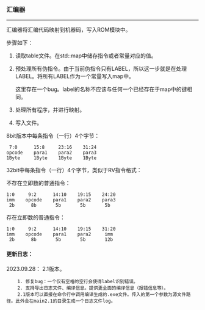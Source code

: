 ### 汇编器

***

汇编器将汇编代码映射到机器码，写入ROM模块中。

步骤如下：

 1. 读取table文件。在std::map中储存指令或者常量对应的值。

 2. 预处理所有伪指令。由于当前伪指令只有LABEL，所以这一步就是在处理LABEL。将所有LABEL作为一个常量写入map中。

    这里存在一个bug。label的名称不应该与任何一个已经存在于map中的键相同。

 3. 处理所有程序，并进行映射。

 4. 写入文件。



8bit版本中每条指令（一行）4个字节：

```
 7:0      15:8     23:16    31:24
opcode    para1    para2    para3
1Byte     1Byte    1Byte    1Byte
```



32bit中每条指令（一行）4个字节，类似于RV指令格式：

不存在立即数的普通指令：

```
1:0     9:2      14:10    19:15    24:20
imm    opcode    para1    para2    para3
 2b      8b       5b       5b       5b
```

存在立即数的普通指令：

```
1:0     9:2      14:10    19:15    31:20
imm    opcode    para1    para2     imm
 2b      8b       5b       5b       12b
```



#### 更新日志：

2023.09.28： 2.1版本。

		1. 修复bug：一个仅有空格的空行会使得label识别错误。
		2. 支持导出日志文件、编译信息。提供更全面的编译信息（报错信息等）。
		2.1版本可以直接在命令行中调用编译生成的.exe文件。传入的第一个参数为源文件路径。此外会在main2.1的目录生成一个日志文件log。